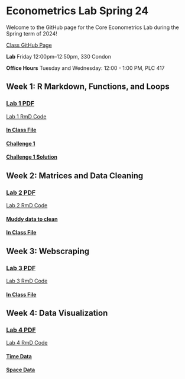 # Econometrics Lab Spring 24

Welcome to the GitHub page for the Core Econometrics Lab during the Spring term of 2024!

[Class GitHub Page](https://github.com/edrubin/EC607S24)

**Lab** Friday 12:00pm–12:50pm, 330 Condon

**Office Hours** Tuesday and Wednesday: 12:00 - 1:00 PM, PLC 417


## Week 1: R Markdown, Functions, and Loops

### [Lab 1 PDF](https://github.com/ojetton/Econometrics_Lab_Spring_24/blob/main/lab_1.pdf)

[Lab 1 RmD Code](https://github.com/ojetton/Econometrics_Lab_Spring_24/blob/main/lab_1.Rmd)

#### [In Class File](https://github.com/ojetton/Econometrics_Lab_Spring_24/blob/main/lab_1_inclass.html)

#### [Challenge 1](https://github.com/ojetton/Econometrics_Lab_Spring_24/blob/main/challenge_1.pdf)

#### [Challenge 1 Solution](https://github.com/ojetton/Econometrics_Lab_Spring_24/blob/main/challenge_1_ans.pdf)


## Week 2: Matrices and Data Cleaning

### [Lab 2 PDF](https://github.com/ojetton/Econometrics_Lab_Spring_24/blob/main/lab_2.pdf)

[Lab 2 RmD Code](https://github.com/ojetton/Econometrics_Lab_Spring_24/blob/main/lab_2.Rmd)

#### [Muddy data to clean](https://raw.githubusercontent.com/ojetton/Econometrics_Lab_Spring_24/main/muddy_data)

#### [In Class File](https://github.com/ojetton/Econometrics_Lab_Spring_24/blob/main/lab_2_inclass.html)


## Week 3: Webscraping

### [Lab 3 PDF](https://github.com/ojetton/Econometrics_Lab_Spring_24/blob/main/lab_3.pdf)

[Lab 3 RmD Code](https://github.com/ojetton/Econometrics_Lab_Spring_24/blob/main/lab_3.Rmd)
 
#### [In Class File](https://github.com/ojetton/Econometrics_Lab_Spring_24/blob/main/lab_3_inclass.html)


## Week 4: Data Visualization


### [Lab 4 PDF](https://github.com/ojetton/Econometrics_Lab_Spring_24/blob/main/lab_4.pdf)

[Lab 4 RmD Code](https://github.com/ojetton/Econometrics_Lab_Spring_24/blob/main/lab_4.Rmd)

#### [Time Data](https://raw.githubusercontent.com/ojetton/Econometrics_Lab_Spring_24/main/time_data)

#### [Space Data](https://raw.githubusercontent.com/ojetton/Econometrics_Lab_Spring_24/main/space_data)